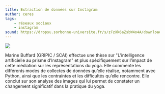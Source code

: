 ```yaml
---
title: Extraction de données sur Instagram
author: ceres
tags:
    - réseaux sociaux
    - instagram
sound: https://dropsu.sorbonne-universite.fr/s/zFzXk6aZsbW4o4A/download/Podcast_9_Marine_Buffard.mp3
---
```


![](instagram.png)

Marine Buffard (GRIPIC / SCAI) effectue une thèse sur "L’intelligence artificielle au prisme d’Instagram" et plus spécifiquement sur l’impact de cette médiation sur les représentations du yoga. Elle commente les différents modes de collectes de données qu’elle réalise, notamment avec Python, ainsi que les contraintes et les difficultés qu’elle rencontre. Elle conclut sur son analyse des images qui lui permet de constater un changement significatif dans la pratique du yoga.
